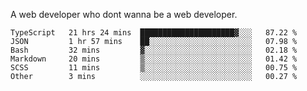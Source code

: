 A web developer who dont wanna be a web developer.

<!--START_SECTION:waka-->

```text
TypeScript   21 hrs 24 mins  █████████████████████▓░░░   87.22 %
JSON         1 hr 57 mins    ██░░░░░░░░░░░░░░░░░░░░░░░   07.98 %
Bash         32 mins         ▓░░░░░░░░░░░░░░░░░░░░░░░░   02.18 %
Markdown     20 mins         ▒░░░░░░░░░░░░░░░░░░░░░░░░   01.42 %
SCSS         11 mins         ▒░░░░░░░░░░░░░░░░░░░░░░░░   00.75 %
Other        3 mins          ░░░░░░░░░░░░░░░░░░░░░░░░░   00.27 %
```

<!--END_SECTION:waka-->
